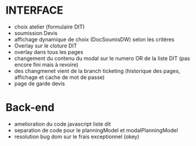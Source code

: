 # INTERFACE

- choix atelier (formulaire DIT)
- soumission Devis
- affichage dynamique de choix (DocSoumisDW) selon les critères
- Overlay sur le cloture DIT
- overlay dans tous les pages
- changement du contenu du modal sur le numero OR de la liste DIT (pas encore fini mais à revoire)
- des changmenet vient de la branch ticketing (historique des pages, affichage et cache de mot de passe)
- page de garde devis

# Back-end

- amelioration du code javascript liste dit
- separation de code pour le planningModel et modalPlanningModel
- resolution bug dom sur le frais exceptionnel (okey)
